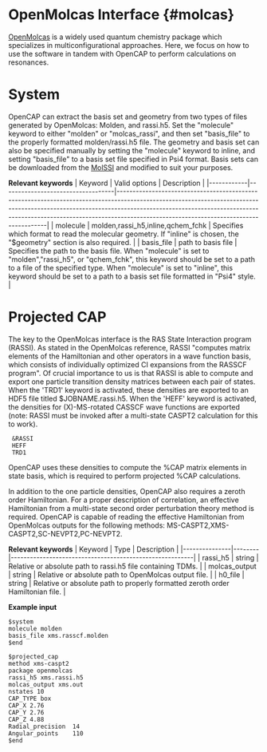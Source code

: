 OpenMolcas Interface {#molcas}
=============================

[OpenMolcas](https://molcas.gitlab.io/OpenMolcas/sphinx/) is a widely used quantum chemistry package which specializes in multiconfigurational approaches.
Here, we focus on how to use the software in tandem with OpenCAP to perform calculations on resonances. 

System
======

OpenCAP can extract the basis set and geometry from two types of files generated by OpenMolcas:
Molden, and rassi.h5. Set the "molecule" keyword to either "molden" or "molcas_rassi", and
then set "basis_file" to the properly formatted molden/rassi.h5 file. The geometry and 
basis set can also be specified manually by setting the "molecule" keyword to inline, and
setting "basis_file" to a basis set file specified in Psi4 format. Basis sets can be downloaded from the [MolSSI](https://www.basissetexchange.org/) and modified to suit your purposes.

__Relevant keywords__
| Keyword    | Valid options                     | Description                                                                                                                                                                                                                                                                                      |
|------------|-----------------------------------|--------------------------------------------------------------------------------------------------------------------------------------------------------------------------------------------------------------------------------------------------------------------------------------------------|
| molecule   | molden,rassi_h5,inline,qchem_fchk | Specifies which format to read the molecular geometry. If "inline" is chosen, the "$geometry" section is also required.                                                                                                                                                                          |
| basis_file | path to basis file                | Specifies the path to the basis file. When "molecule" is set to "molden","rassi_h5", or "qchem_fchk", this keyword should be set to a path to a file of the specified type. When "molecule" is set to  "inline", this keyword should be set to a path to a basis set file formatted in "Psi4" style. |

Projected CAP
=============

The key to the OpenMolcas interface is the RAS State Interaction program (RASSI). As stated
in the OpenMolcas reference, RASSI "computes matrix elements of the Hamiltonian and 
other operators in a wave function basis, which consists of individually optimized CI 
expansions from the RASSCF program". Of crucial importance to us is that RASSI is able to
compute and export one particle transition density matrices between each pair of states. 
When the 'TRD1' keyword is activated, these densities are exported to an HDF5 file 
titled $JOBNAME.rassi.h5. When the 'HEFF' keyword is activated, the densities for (X)-MS-rotated CASSCF 
wave functions are exported (note: RASSI must be invoked after a multi-state CASPT2 calculation for this to work). 

	 &RASSI
	 HEFF
	 TRD1

OpenCAP uses these densities to compute the 
%CAP matrix elements in state basis, which is required to perform projected %CAP 
calculations.

In addition to the one particle densities, OpenCAP also requires a zeroth order Hamiltonian.
For a proper description of correlation, an effective Hamiltonian from a multi-state 
second order perturbation theory method is required. OpenCAP is capable of reading the 
effective Hamiltonian from OpenMolcas outputs for the following methods: 
MS-CASPT2,XMS-CASPT2,SC-NEVPT2,PC-NEVPT2.

__Relevant keywords__
| Keyword | Type | Description |
|---------------|--------|---------------------------------------------------------|
| rassi_h5 | string | Relative or absolute path to rassi.h5 file containing TDMs.     |
| molcas_output | string | Relative or absolute path to OpenMolcas output file.   |
| h0_file | string | Relative or absolute path to properly formatted zeroth order Hamiltonian file.   |


__Example input__

    $system
    molecule molden
    basis_file xms.rasscf.molden
    $end

    $projected_cap
    method xms-caspt2
    package openmolcas
    rassi_h5 xms.rassi.h5
    molcas_output xms.out
    nstates 10
    CAP_TYPE box
    CAP_X 2.76
    CAP_Y 2.76
    CAP_Z 4.88
    Radial_precision  14
    Angular_points    110
    $end
